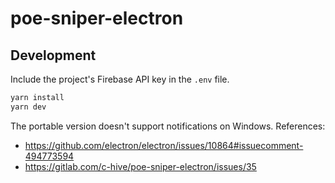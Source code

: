 # poe-sniper-electron

## Development

Include the project's Firebase API key in the `.env` file.

```bash
yarn install
yarn dev
```

The portable version doesn't support notifications on Windows. References:

- https://github.com/electron/electron/issues/10864#issuecomment-494773594
- https://gitlab.com/c-hive/poe-sniper-electron/issues/35
